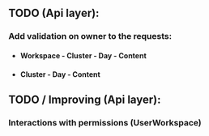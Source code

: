 ## TODO (Api layer): 
### Add validation on owner to the requests:
- #### Workspace - Cluster - Day - Content
- #### Cluster - Day - Content

## TODO / Improving (Api layer):
### Interactions with permissions (UserWorkspace)